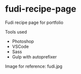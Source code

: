 # fudi-recipe-page
Fudi recipe page for portfolio

Tools used
- Photoshop
- VSCode
- Sass
- Gulp with autoprefixer

Image for reference: fudi.jpg
